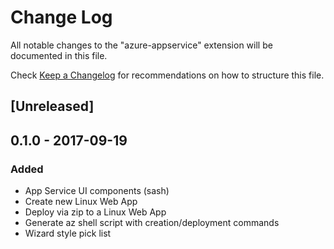 # Change Log
All notable changes to the "azure-appservice" extension will be documented in this file.

Check [Keep a Changelog](http://keepachangelog.com/) for recommendations on how to structure this file.

## [Unreleased]

## 0.1.0 - 2017-09-19
### Added
- App Service UI components (sash)
- Create new Linux Web App
- Deploy via zip to a Linux Web App
- Generate az shell script with creation/deployment commands
- Wizard style pick list
